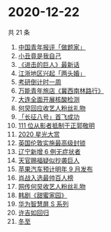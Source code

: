 # 2020-12-22

共 21 条

<!-- BEGIN ZHIHUSEARCH -->
<!-- 最后更新时间 Tue Dec 22 2020 23:09:49 GMT+0800 (CST) -->
1. [中国青年报评「做题家」](https://www.zhihu.com/search?q=中国青年报)
1. [小丑竟是我自己](https://www.zhihu.com/search?q=小丑竟是我自己)
1. [《进击的巨人》最新话](https://www.zhihu.com/search?q=进击的巨人)
1. [江浙地区兴起「两头婚」](https://www.zhihu.com/search?q=两头婚)
1. [考研倒计时一周](https://www.zhihu.com/search?q=考研)
1. [万能青年旅店《冀西南林路行》](https://www.zhihu.com/search?q=万能青年旅店)
1. [大连全面开展核酸检测](https://www.zhihu.com/search?q=大连疫情)
1. [何炅回应收艺人粉丝礼物](https://www.zhihu.com/search?q=何炅收礼)
1. [「长征八号」首飞成功](https://www.zhihu.com/search?q=长征八号)
1. [111 位从影者抵制于正郭敬明](https://www.zhihu.com/search?q=于正郭敬明)
1. [2020 星光大赏](https://www.zhihu.com/search?q=星光大赏)
1. [英国伦敦实施最高级封锁](https://www.zhihu.com/search?q=英国疫情)
1. [辽宁新增 6 例无症状者](https://www.zhihu.com/search?q=大连疫情)
1. [天官赐福疑似抄袭巨人](https://www.zhihu.com/search?q=天官赐福)
1. [苹果汽车预计明年 9 月发布](https://www.zhihu.com/search?q=苹果汽车)
1. [肖战入选最帅百人榜](https://www.zhihu.com/search?q=肖战)
1. [网传何炅收艺人粉丝礼物](https://www.zhihu.com/search?q=何炅收礼)
1. [韩剧《甜蜜家园》](https://www.zhihu.com/search?q=甜蜜家园)
1. [华为智慧屏 S 系列](https://www.zhihu.com/search?q=华为智慧屏)
1. [许吉如回归](https://www.zhihu.com/search?q=许吉如)
1. [冬至](https://www.zhihu.com/search?q=冬至)
<!-- END ZHIHUSEARCH -->

